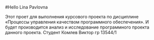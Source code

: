#Hello Lina Pavlovna

Этот проет для выполнения курсового проекта по дисциплине «Процессы управления качеством программного обеспечения». 
И будет производится анализ и исследование программного проекта данного проекта.
Студент Комлев Виктор
гр 13544/1
